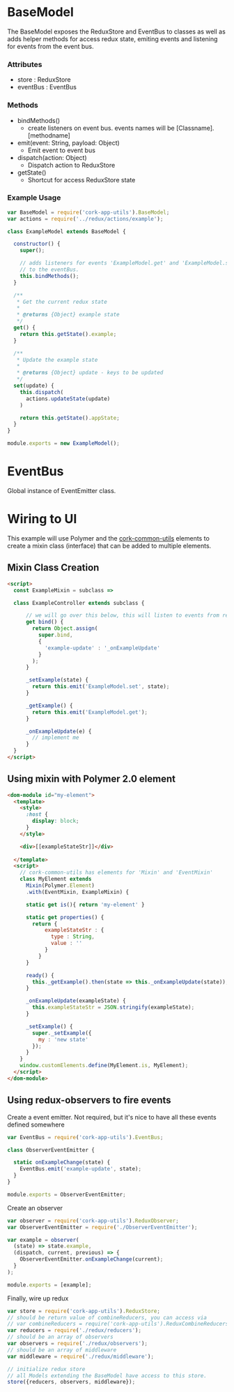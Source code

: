 # BaseModel

The BaseModel exposes the ReduxStore and EventBus to classes as well as adds helper methods for access redux state, emiting events and listening for events from the event bus.

### Attributes

 - store : ReduxStore
 - eventBus : EventBus

### Methods

 - bindMethods()
   - create listeners on event bus.  events names will be [Classname].[methodname]
 - emit(event: String, payload: Object)
   - Emit event to event bus
 - dispatch(action: Object)
   - Dispatch action to ReduxStore
 - getState()
   - Shortcut for access ReduxStore state

### Example Usage

```javascript
var BaseModel = require('cork-app-utils').BaseModel;
var actions = require('../redux/actions/example');

class ExampleModel extends BaseModel {

  constructor() {
    super();

    // adds listeners for events 'ExampleModel.get' and 'ExampleModel.set'
    // to the eventBus.
    this.bindMethods();
  }

  /**
   * Get the current redux state
   *
   * @returns {Object} example state
   */
  get() {
    return this.getState().example;
  }

  /**
   * Update the example state
   *
   * @returns {Object} update - keys to be updated
   */
  set(update) {
    this.dispatch(
      actions.updateState(update)
    )

    return this.getState().appState;
  }
}

module.exports = new ExampleModel();
```
# EventBus

Global instance of EventEmitter class.

# Wiring to UI

This example will use Polymer and the [cork-common-utils](https://github.com/cork-elements/cork-common-utils) elements
to create a mixin class (interface) that can be added to multiple elements.

## Mixin Class Creation

```html
<script>
  const ExampleMixin = subclass => 

  class ExampleController extends subclass {

      // we will go over this below, this will listen to events from redux-observer
      get bind() {
        return Object.assign(
          super.bind,
          {
            'example-update' : '_onExampleUpdate'
          }
        );
      }

      _setExample(state) {
        return this.emit('ExampleModel.set', state);
      }

      _getExample() {
        return this.emit('ExampleModel.get');
      }

      _onExampleUpdate(e) {
        // implement me
      }
  }
</script>
```

## Using mixin with Polymer 2.0 element

```html
<dom-module id="my-element">
  <template>
    <style>
      :host {
        display: block;
      }
    </style>

    <div>[[exampleStateStr]]</div>
    
  </template>
  <script>
    // cork-common-utils has elements for 'Mixin' and 'EventMixin'
    class MyElement extends 
      Mixin(Polymer.Element)
      .with(EventMixin, ExampleMixin) {

      static get is(){ return 'my-element' }

      static get properties() {
        return {
            exampleStateStr : {
              type : String,
              value : ''
            }
          }
      }

      ready() {
        this._getExample().then(state => this._onExampleUpdate(state));
      }

      _onExampleUpdate(exampleState) {
        this.exampleStateStr = JSON.stringify(exampleState);
      }

      _setExample() {
        super._setExample({
          my : 'new state'
        });
      }
    }
    window.customElements.define(MyElement.is, MyElement);
  </script>
</dom-module>
```

## Using redux-observers to fire events

Create a event emitter.  Not required, but it's nice to have all these events defined somewhere

```js
var EventBus = require('cork-app-utils').EventBus;

class ObserverEventEmitter {

  static onExampleChange(state) {
    EventBus.emit('example-update', state);
  }
}

module.exports = ObserverEventEmitter;
```

Create an observer

```js
var observer = require('cork-app-utils').ReduxObserver;
var ObserverEventEmitter = require('./ObserverEventEmitter');

var example = observer(
  (state) => state.example,
  (dispatch, current, previous) => {
    ObserverEventEmitter.onExampleChange(current);
  }
);

module.exports = [example];
```

Finally, wire up redux

```js
var store = require('cork-app-utils').ReduxStore;
// should be return value of combineReducers, you can access via 
// var combineReducers = require('cork-app-utils').ReduxCombineReducers
var reducers = require('./redux/reducers');
// should be an array of observers
var observers = require('./redux/observers');
// should be an array of middleware
var middleware = require('./redux/middleware');

// initialize redux store
// all Models extending the BaseModel have access to this store.
store({reducers, observers, middleware});
```

